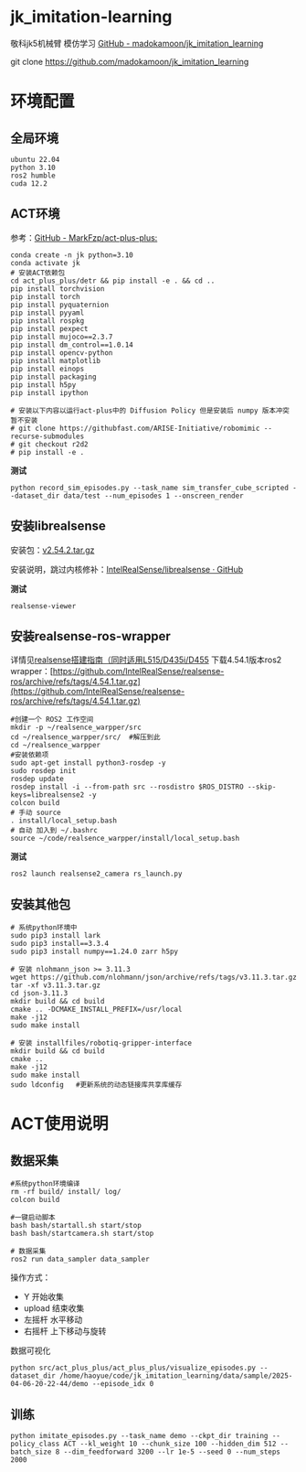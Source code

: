 # jk_imitation-learning

敬科jk5机械臂 模仿学习
[GitHub - madokamoon/jk\_imitation\_learning](https://github.com/madokamoon/jk_imitation_learning)

git clone https://github.com/madokamoon/jk_imitation_learning

# 环境配置
## 全局环境
```shell
ubuntu 22.04
python 3.10
ros2 humble
cuda 12.2
```
## ACT环境
参考：[GitHub - MarkFzp/act-plus-plus:](https://github.com/MarkFzp/act-plus-plus.git)
```shell
conda create -n jk python=3.10
conda activate jk
# 安装ACT依赖包
cd act_plus_plus/detr && pip install -e . && cd ..
pip install torchvision
pip install torch
pip install pyquaternion
pip install pyyaml
pip install rospkg
pip install pexpect
pip install mujoco==2.3.7
pip install dm_control==1.0.14
pip install opencv-python
pip install matplotlib
pip install einops
pip install packaging
pip install h5py
pip install ipython

# 安装以下内容以运行act-plus中的 Diffusion Policy 但是安装后 numpy 版本冲突 暂不安装
# git clone https://githubfast.com/ARISE-Initiative/robomimic --recurse-submodules
# git checkout r2d2
# pip install -e .
```
**测试**
```shell
python record_sim_episodes.py --task_name sim_transfer_cube_scripted --dataset_dir data/test --num_episodes 1 --onscreen_render
```
## 安装librealsense

安装包：[v2.54.2.tar.gz](https://github.com/IntelRealSense/librealsense/archive/refs/tags/v2.54.2.tar.gz)

安装说明，跳过内核修补：[IntelRealSense/librealsense · GitHub](https://github.com/IntelRealSense/librealsense/blob/master/doc/installation.md)

**测试**
```shell
realsense-viewer
```

## 安装realsense-ros-wrapper

详情见[realsense搭建指南（同时适用L515/D435i/D455](https://pcn5euai2w60.feishu.cn/wiki/DCzow0AAji3WB0kuEfGc7SIknjh)
下载4.54.1版本ros2 wrapper：[https://github.com/IntelRealSense/realsense-ros/archive/refs/tags/4.54.1.tar.gz](https://github.com/IntelRealSense/realsense-ros/archive/refs/tags/4.54.1.tar.gz)
```shell
#创建一个 ROS2 工作空间
mkdir -p ~/realsence_warpper/src
cd ~/realsence_warpper/src/  #解压到此
cd ~/realsence_warpper
#安装依赖项
sudo apt-get install python3-rosdep -y
sudo rosdep init 
rosdep update 
rosdep install -i --from-path src --rosdistro $ROS_DISTRO --skip-keys=librealsense2 -y
colcon build
# 手动 source
. install/local_setup.bash
# 自动 加入到 ~/.bashrc
source ~/code/realsence_warpper/install/local_setup.bash
```
**测试**
```
ros2 launch realsense2_camera rs_launch.py 
```
## 安装其他包

```shell
# 系统python环境中
sudo pip3 install lark
sudo pip3 install==3.3.4
sudo pip3 install numpy==1.24.0 zarr h5py

# 安装 nlohmann_json >= 3.11.3
wget https://github.com/nlohmann/json/archive/refs/tags/v3.11.3.tar.gz
tar -xf v3.11.3.tar.gz 
cd json-3.11.3
mkdir build && cd build
cmake .. -DCMAKE_INSTALL_PREFIX=/usr/local
make -j12
sudo make install

# 安装 installfiles/robotiq-gripper-interface 
mkdir build && cd build
cmake ..
make -j12
sudo make install
sudo ldconfig   #更新系统的动态链接库共享库缓存
```



# ACT使用说明

## 数据采集

```shell
#系统python环境编译
rm -rf build/ install/ log/
colcon build

#一键启动脚本
bash bash/startall.sh start/stop
bash bash/startcamera.sh start/stop

# 数据采集
ros2 run data_sampler data_sampler
```

操作方式：
- Y 开始收集
- upload 结束收集
- 左摇杆 水平移动
- 右摇杆 上下移动与旋转

数据可视化
```shell
python src/act_plus_plus/act_plus_plus/visualize_episodes.py --dataset_dir /home/haoyue/code/jk_imitation_learning/data/sample/2025-04-06-20-22-44/demo --episode_idx 0
```

## 训练

```
python imitate_episodes.py --task_name demo --ckpt_dir training --policy_class ACT --kl_weight 10 --chunk_size 100 --hidden_dim 512 --batch_size 8 --dim_feedforward 3200 --lr 1e-5 --seed 0 --num_steps 2000
```



